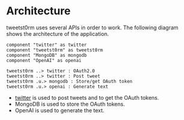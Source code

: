 # Architecture

tweetst0rm uses several APIs in order to work. The following diagram shows the architecture of the application.

```plantuml
component "twitter" as twitter
component "tweetst0rm" as tweetst0rm
component "MongoDB" as mongodb
component "OpenAI" as openai

tweetst0rm ..> twitter : OAuth2.0
tweetst0rm ..> twitter : Post tweet
tweetst0rm .u.> mongodb : Store/get OAuth token
tweetst0rm .u.> openai : Generate text
```

- [twitter](https://developer.twitter.com/en/docs) is used to post tweets and to get the OAuth tokens.
- MongoDB is used to store the OAuth tokens.
- OpenAI is used to generate the text.